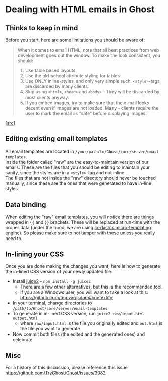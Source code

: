 # Dealing with HTML emails in Ghost




## Thinks to keep in mind
Before you start, here are some limitations you should be aware of:
> When it comes to email HTML, note that all best practices from web development goes out the window. To make the look consistent, you should:
> 1. Use table based layouts
> 2. Use the old-school attribute styling for tables
> 3. Use ONLY inline-styles, and only very simple such. ```<style>```-tags are discarded by many clients.
> 4. Skip using ```<html>```, ```<head>``` and ```<body>``` - They will be discarded by most clients anyway.
> 5. If you embed images, try to make sure that the e-mail looks decent even if images are not loaded. Many - clients require the user to mark the email as "safe" before displaying images.

[[src](http://stackoverflow.com/a/2935522/1021300)]


## Editing existing email templates
All email templates are located in ```/your/path/to/Ghost/core/server/email-templates```.  
Inside the folder called "raw" are the easy-to-maintain version of our emails. These are the files that you should be editing to maintain your sanity, since the styles are in a ```<style>```-tag and not inline.  
The files that are not inside the "raw" directory should never be touched manually, since these are the ones that were generated to have in-line styles.  

## Data binding
When editing the "raw" email templates, you will notice there are things wrapped in ```{{``` and  ```}}``` brackets. These will be replaced at run-time with the proper data (under the hood, we are using [lo-dash's micro-templating engine](http://lodash.com/docs#template)). So please make sure to not tamper with these unless you really need to.

## In-lining your CSS
Once you are done making the changes you want, here is how to generate the in-lined CSS version of your newly updated file:
- Install [juice2](https://www.npmjs.org/package/juice2) - ```npm install -g juice2 ```
  - There are a few other alternatives, but this is the recommended tool.
  - If you are a Windows user, you will want to take a look at this: https://github.com/tmpvar/jsdom#contextify
- In your terminal, change directories to ```/path/to/Ghost/core/server/email-templates```
- To generate in in-lined CSS version, run ```juice2 raw/input.html output.html```
  - where ```raw/input.html``` is the file you originally edited and ```out.html``` is the file you want to generate
- Now commit both files (the edited and the generated ones) and celebrate


## Misc
For a history of this discussion, please reference this issue: https://github.com/TryGhost/Ghost/issues/3082